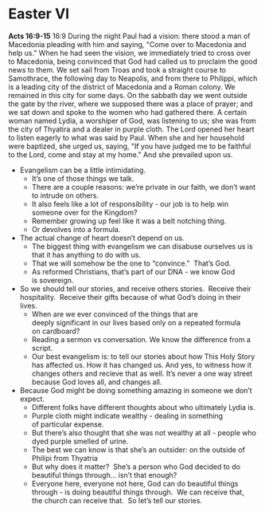# Easter VI

**Acts 16:9-15**
16:9 During the night Paul had a vision: there stood a man of Macedonia pleading with him and saying, "Come over to Macedonia and help us."
 When he had seen the vision, we immediately tried to cross over to Macedonia, being convinced that God had called us to proclaim the good news to them.
 We set sail from Troas and took a straight course to Samothrace, the following day to Neapolis,
 and from there to Philippi, which is a leading city of the district of Macedonia and a Roman colony. We remained in this city for some days.
 On the sabbath day we went outside the gate by the river, where we supposed there was a place of prayer; and we sat down and spoke to the women who had gathered there.
 A certain woman named Lydia, a worshiper of God, was listening to us; she was from the city of Thyatira and a dealer in purple cloth. The Lord opened her heart to listen eagerly to what was said by Paul.
 When she and her household were baptized, she urged us, saying, "If you have judged me to be faithful to the Lord, come and stay at my home." And she prevailed upon us.

* Evangelism can be a little intimidating.
	* It’s one of those things we talk.
	* There are a couple reasons: we’re private in our faith, we don’t want to intrude on others.
	* It also feels like a lot of responsibility - our job is to help win someone over for the Kingdom?
	* Remember growing up feel like it was a belt notching thing.
	* Or devolves into a formula.
* The actual change of heart doesn’t depend on us.
	* The biggest thing with evangelism we can disabuse ourselves us is that it has anything to do with us.
	* That we will somehow be the one to “convince.”  That’s God.
	* As reformed Christians, that’s part of our DNA - we know God is sovereign.
* So we should tell our stories, and receive others stories.  Receive their hospitality.  Receive their gifts because of what God’s doing in their lives.
	* When are we ever convinced of the things that are deeply significant in our lives based only on a repeated formula on cardboard?
	* Reading a sermon vs conversation. We know the difference from a script.
	* Our best evangelism is: to tell our stories about how This Holy Story has affected us. How it has changed us. And yes, to witness how it changes others and recieve that as well. It’s never a one way street because God loves all, and changes all.
* Because God might be doing something amazing in someone we don’t expect.
	* Different folks have different thoughts about who ultimately Lydia is.
	* Purple cloth might indicate wealthy - dealing in something of particular expense.
	* But there’s also thought that she was not wealthy at all - people who dyed purple smelled of urine.
	* The best we can know is that she’s an outsider: on the outside of Philipi from Thyatria 
	* But why does it matter?  She’s a person who God decided to do beautiful things through… isn’t that enough?
	* Everyone here, everyone not here, God can do beautiful things through - is doing beautiful things through.  We can receive that, the church can receive that.  So let’s tell our stories.
